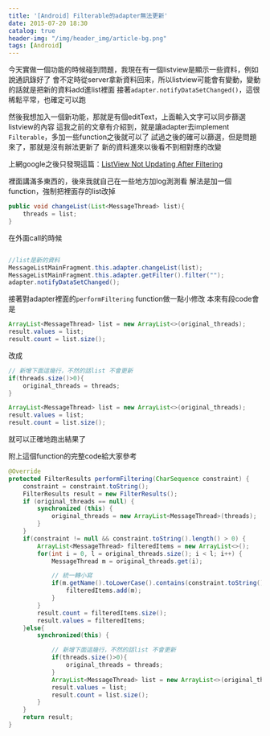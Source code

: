 ```yaml
---
title: '[Android] Filterable的adapter無法更新'
date: 2015-07-20 18:30
catalog: true
header-img: "/img/header_img/article-bg.png"
tags: [Android]
---
```


今天實做一個功能的時候碰到問題，我現在有一個listview是顯示一些資料，例如說通訊錄好了
會不定時從server拿新資料回來，所以listview可能會有變動，變動的話就是把新的資料add進list裡面
接著`adapter.notifyDataSetChanged()`，這很稀鬆平常，也確定可以跑

然後我想加入一個新功能，那就是有個editText，上面輸入文字可以同步篩選listview的內容
這我之前的文章有介紹到，就是讓adapter去implement `Filterable`，多加一些function之後就可以了
試過之後的確可以篩選，但是問題來了，那就是沒有辦法更新了
新的資料進來以後看不到相對應的改變

上網google之後只發現這篇：[ListView Not Updating After Filtering](http://stackoverflow.com/questions/3414490/listview-not-updating-after-filtering)

裡面講滿多東西的，後來我就自己在一些地方加log測測看
解法是加一個function，強制把裡面存的list改掉
``` java adapter.java
public void changeList(List<MessageThread> list){
	threads = list;
}
```

在外面call的時候
``` java activity.java

//list是新的資料
MessageListMainFragment.this.adapter.changeList(list);
MessageListMainFragment.this.adapter.getFilter().filter("");
adapter.notifyDataSetChanged();
```

接著對adapter裡面的`performFiltering` function做一點小修改
本來有段code會是
``` java adapter.java
ArrayList<MessageThread> list = new ArrayList<>(original_threads);
result.values = list;
result.count = list.size();
```

改成
``` java adapter.java
// 新增下面這幾行，不然的話list 不會更新
if(threads.size()>0){
    original_threads = threads;
}

ArrayList<MessageThread> list = new ArrayList<>(original_threads);
result.values = list;
result.count = list.size();
```

就可以正確地跑出結果了

附上這個function的完整code給大家參考
``` java adapter.java
@Override
protected FilterResults performFiltering(CharSequence constraint) {
    constraint = constraint.toString();
    FilterResults result = new FilterResults();
    if (original_threads == null) {
        synchronized (this) {
            original_threads = new ArrayList<MessageThread>(threads);
        }
    }
    if(constraint != null && constraint.toString().length() > 0) {
        ArrayList<MessageThread> filteredItems = new ArrayList<>();
        for(int i = 0, l = original_threads.size(); i < l; i++) {
            MessageThread m = original_threads.get(i);

            // 統一轉小寫
            if(m.getName().toLowerCase().contains(constraint.toString().toLowerCase())){
                filteredItems.add(m);
            }
        }
        result.count = filteredItems.size();
        result.values = filteredItems;
    }else{
        synchronized(this) {

            // 新增下面這幾行，不然的話list 不會更新
            if(threads.size()>0){
                original_threads = threads;
            }
            ArrayList<MessageThread> list = new ArrayList<>(original_threads);
            result.values = list;
            result.count = list.size();
        }
    }
    return result;
}
```